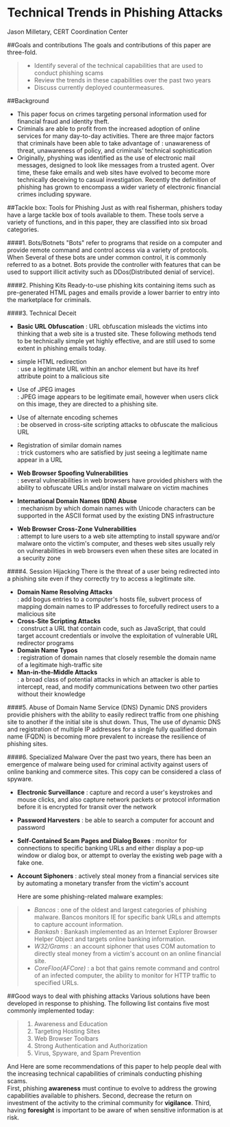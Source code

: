 Technical Trends in Phishing Attacks
=========

Jason Milletary, CERT Coordination Center

##Goals and contributions
The goals and contributions of this paper are three-fold.
> - Identify several of the technical capabilities that are used to conduct phishing scams
> - Review the trends in these capabilities over the past two years
> - Discuss currently deployed countermeasures.

##Background
- This paper focus on crimes targeting personal information used for financial fraud and identity theft.
- Criminals are able to profit from the increased adoption of online services for many day-to-day activities. There are three major factors that criminals have been able to take advantage of : unawareness of threat, unawareness of policy, and criminals’ technical sophistication
- Originally, physhing was identified as the use of electronic mail messages, designed to look like messages from a trusted agent. Over time, these fake emails and web sites have evolved to become more technically deceiving to casual investigation. Recently the definition of phishing has grown to encompass a wider variety of electronic financial crimes including spyware.


##Tackle box: Tools for Phishing
Just as with real fisherman, phishers today have a large tackle box of tools available to them.
These tools serve a variety of functions, and in this paper, they are classified into six broad categories.

####1. Bots/Botnets
 "Bots" refer to programs that reside on a computer and provide remote command and control access via a variety of protocols. 
When Several of these bots are under common control, it is commonly referred to as a botnet. Bots provide the controller with features that can be used to support illicit activity such as DDos(Distributed denial of service).


####2. Phishing Kits
 Ready-to-use phishing kits containing items such as pre-generated HTML pages and emails provide a lower barrier to entry into the marketplace for criminals.

####3. Technical Deceit
- **Basic URL Obfuscation** : URL obfuscation misleads the victims into thinking that a web site is a trusted site. These following methods tend to be technically simple yet highly effective, and are still used to some extent in phishing emails today.
 - simple HTML redirection  
   : use a legitimate URL within an anchor element but have its href attribute point to a malicious site
 - Use of JPEG images  
   : JPEG image appears to be legitimate email, however when users click on this image, they are directed to a phishing site.
 - Use of alternate encoding schemes  
   : be observed in cross-site scripting attacks to obfuscate the malicious URL
 - Registration of similar domain names  
   : trick customers who are satisfied by just seeing a legitimate name appear in a URL

- **Web Browser Spoofing Vulnerabilities**  
 : several vulnerabilities in web browsers have provided phishers with the ability to obfuscate URLs and/or install malware on victim machines
- **International Domain Names (IDN) Abuse**  
 : mechanism by which domain names with Unicode characters can be supported in the ASCII format used by the existing DNS infrastructure
- **Web Browser Cross-Zone Vulnerabilities**  
 : attempt to lure users to a web site attempting to install spyware and/or malware onto the victim's computer, and theses web sites usually rely on vulnerabilities in web browsers even when these sites are located in a security zone

####4. Session Hijacking
  There is the threat of a user being redirected into a phishing site even if they correctly try to access a legitimate site.
- **Domain Name Resolving Attacks**  
 : add bogus entries to a computer's hosts file, subvert process of mapping domain names to IP addresses to forcefully redirect users to a malicious site
- **Cross-Site Scripting Attacks**  
 : construct a URL that contain code, such as JavaScript, that could target account credentials or involve the exploitation of vulnerable URL redirector programs
- **Domain Name Typos**  
 : registration of domain names that closely resemble the domain name of a legitimate high-traffic site
- **Man-in-the-Middle Attacks**  
 : a broad class of potential attacks in which an attacker is able to intercept, read, and modify communications between two other parties without their knowledge

####5. Abuse of Domain Name Service (DNS)
  Dynamic DNS providers providie phishers with the ability to easily redirect traffic from one phishing site to another if the initial site is shut down. Thus, The use of dynamic DNS and registration of multiple IP addresses for a single fully qualified domain name (FQDN) is becoming more prevalent to increase the resilience of phishing sites.

####6. Specialized Malware
  Over the past two years, there has been an emergence of malware being used for criminal activity against users of online banking and commerce sites. This copy can be considered a class of spyware.
- **Electronic Surveillance** : capture and record a user's keystrokes and mouse clicks, and also capture network packets or protocol information before it is encrypted for transit over the network
- **Password Harvesters** : be able to search a computer for account and password
- **Self-Contained Scam Pages and Dialog Boxes** : monitor for connections to specific banking URLs and either display a pop-up window or dialog box, or attempt to overlay the existing web page with a fake one.
- **Account Siphoners** : actively steal money from a financial services site by automating a monetary transfer from the victim's account

  Here are some phishing-related malware examples:
> - *Bancos* : one of the oldest and largest categories of phishing malware. Bancos monitors IE for specific bank URLs and attempts to capture account information.
> - *Bankash* : Bankash implemented as an Internet Explorer Browser Helper Object and targets online banking information.
> - *W32/Grams* : an account siphoner that uses COM automation to directly steal money from a victim's account on an online financial site.
> - *CoreFloo(AFCore)* : a bot that gains remote command and control of an infected computer, the ability to monitor for HTTP traffic to specified URLs.


##Good ways to deal with phishing attacks
  Various solutions have been developed in response to phishing. The following list contains five most commonly implemented today:
 > 1. Awareness and Education
 > 2. Targeting Hosting Sites
 > 3. Web Browser Toolbars
 > 4. Strong Authentication and Authorization
 > 5. Virus, Spyware, and Spam Prevention

  And Here are some recommendations of this paper to help people deal with the increasing technical capabilities of criminals conducting phishing scams.  
  First, phishing **awareness** must continue to evolve to address the growing capabilities available to phishers. Second, decrease the return on investment of the activity to the criminal community for **vigilance**. Third, having **foresight** is important to be aware of when sensitive information is at risk.
